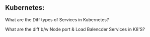 #
Kubernetes: 
---------

What are the Diff types of Services in Kubernetes?

What are the diff b/w Node port & Load Balencder Services in K8'S?
